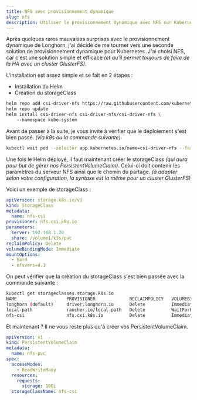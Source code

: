 ```yaml
---
title: NFS avec provisionnement dynamique
slug: nfs
description: Utiliser le provisionnement dynamique avec NFS sur Kubernetes
---
```


Après quelques rares mauvaises surprises avec le provisionnement dynamique de Longhorn, j'ai décidé de me tourner vers une seconde solution de provisionnement dynamique pour Kubernetes. J'ai choisi NFS, car c'est une solution simple et efficace *(et qu'il permet toujours de faire de la HA avec un cluster GlusterFS)*.

L'installation est assez simple et se fait en 2 étapes :

- Installation du Helm
- Création du storageClass

```bash
helm repo add csi-driver-nfs https://raw.githubusercontent.com/kubernetes-csi/csi-driver-nfs/master/charts\n
helm repo update
helm install csi-driver-nfs csi-driver-nfs/csi-driver-nfs \ 
    --namespace kube-system
```

Avant de passer à la suite, je vous invite à vérifier que le déploiement s'est bien passé. *(via k9s ou la commande suivante)*

```bash
kubectl wait pod --selector app.kubernetes.io/name=csi-driver-nfs --for condition=ready --namespace kube-system
```

Une fois le Helm déployé, il faut maintenant créer le storageClass *(qui aura pour but de gérer nos PersistentVolumeClaim)*. Celui-ci doit contenir les paramètres du serveur NFS ainsi que le chemin du partage. *(à adapter selon votre configuration, la syntaxe est la même pour un cluster GlusterFS)*

Voici un exemple de storageClass :

```yaml
apiVersion: storage.k8s.io/v1
kind: StorageClass
metadata:
  name: nfs-csi
provisioner: nfs.csi.k8s.io
parameters:
  server: 192.168.1.20
  share: /volume1/k3s/pvc
reclaimPolicy: Delete
volumeBindingMode: Immediate
mountOptions:
  - hard
  - nfsvers=4.1
```

On peut vérifier que la création du storageClass s'est bien passée avec la commande suivante :

```bash
kubectl get storageclasses.storage.k8s.io                
NAME                   PROVISIONER             RECLAIMPOLICY   VOLUMEBINDINGMODE      ALLOWVOLUMEEXPANSION   AGE
longhorn (default)     driver.longhorn.io      Delete          Immediate              true                   317d
local-path             rancher.io/local-path   Delete          WaitForFirstConsumer   false                  317d
nfs-csi                nfs.csi.k8s.io          Delete          Immediate              false                  3s
```

Et maintenant ? Il ne vous reste plus qu'à créer vos PersistentVolumeClaim.

```yaml
apiVersion: v1
kind: PersistentVolumeClaim
metadata:
  name: nfs-pvc
spec:
  accessModes:
    - ReadWriteMany
  resources:
    requests:
      storage: 10Gi
  storageClassName: nfs-csi
```
